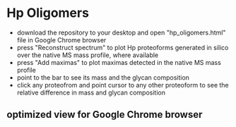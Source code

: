 # Hp Oligomers

- download the repository to your desktop and open "hp_oligomers.html" file in Google Chrome browser
- press "Reconstruct spectrum" to plot Hp proteoforms generated in silico over the native MS mass profile, where available
- press "Add maximas" to plot maximas detected in the native MS mass profile
- point to the bar to see its mass and the glycan composition
- click any proteofrom and point cursor to any other proteoform to see the relative difference in mass and glycan composition 

## optimized view for Google Chrome browser
